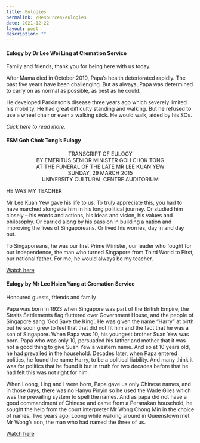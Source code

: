 ```yaml
---
title: Eulogies
permalink: /Resources/eulogies
date: 2021-12-22
layout: post
description: ""
---
```

#### Eulogy by Dr Lee Wei Ling at Cremation Service
Family and friends, thank you for being here with us today.

After Mama died in October 2010, Papa’s health deteriorated rapidly. The past five years have been challenging. But as always, Papa was determined to carry on as normal as possible, as best as he could.

He developed Parkinson’s disease three years ago which severely limited his mobility. He had great difficulty standing and walking. But he refused to use a wheel chair or even a walking stick. He would walk, aided by his SOs.

*Click here to read more.* 

#### ESM Goh Chok Tong’s Eulogy


<div align="center">
 TRANSCRIPT OF EULOGY
</div>


<div align="center">
 BY EMERITUS SENIOR MINISTER GOH CHOK TONG
</div>

<div align="center">
 AT THE FUNERAL OF THE LATE MR LEE KUAN YEW
</div>


<div align="center">
 SUNDAY, 29 MARCH 2015
</div>

<div align="center">
 UNIVERSITY CULTURAL CENTRE AUDITORIUM
</div>

HE WAS MY TEACHER

Mr Lee Kuan Yew gave his life to us. To truly appreciate this, you had to have marched alongside him in his long political journey. Or studied him closely – his words and actions, his ideas and vision, his values and philosophy. Or carried along by his passion in building a nation and improving the lives of Singaporeans. Or lived his worries, day in and day out.

To Singaporeans, he was our first Prime Minister, our leader who fought for our Independence, the man who turned Singapore from Third World to First, our national father. For me, he would always be my teacher.

[Watch here](https://safe.menlosecurity.com/https://youtu.be/LS4JzR4cMFM)


#### Eulogy by Mr Lee Hsien Yang at Cremation Service
Honoured guests, friends and family

Papa was born in 1923 when Singapore was part of the British Empire, the Straits Settlements flag fluttered over Government House, and the people of Singapore sang ‘God Save the King’. He was given the name “Harry” at birth but he soon grew to feel that that did not fit him and the fact that he was a son of Singapore. When Papa was 10, his youngest brother Suan Yew was born. Papa who was only 10, persuaded his father and mother that it was not a good thing to give Suan Yew a western name. And so at 10 years old, he had prevailed in the household. Decades later, when Papa entered politics, he found the name Harry, to be a political liability. And many think it was for politics that he found it but in truth for two decades before that he had felt this was not right for him.

When Loong, Ling and I were born, Papa gave us only Chinese names, and in those days, there was no Hanyu Pinyin so he used the Wade Giles which was the prevailing system to spell the names. And as papa did not have a good commandment of Chinese and came from a Peranakan household, he sought the help from the court interpreter Mr Wong Chong Min in the choice of names. Two years ago, Loong while walking around in Queenstown met Mr Wong’s son, the man who had named the three of us.

[Watch here](https://safe.menlosecurity.com/https://youtu.be/z2h-NJcf4Rg?list=PLqvAkd0-laMcy-mVp5CWUSmNtyGsepnk5)
